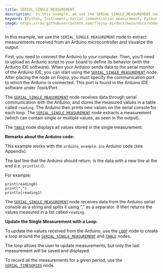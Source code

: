 ```yaml
---
title: SERIAL_SINGLE_MEASUREMENT
description:  In this example, we use the SERIAL_SINGLE_MEASUREMENT node to extract some measurements received from an Arduino microcontroller and visualize the output.
keyword: [Python, Instrument, Serial communication measurement, Python serial instrument integration, Data acquisition and analysis, Python"-"based serial measurement, Serial instrument integration techniques, Accurate measurement with Python, Enhance measurement with serial communication, Streamline data acquisition, Precise measurement using Python, Python control of serial single measurement]
image: https://raw.githubusercontent.com/flojoy-ai/docs/main/docs/nodes/INSTRUMENTS/SERIAL/SERIAL_SINGLE_MEASUREMENT/examples/EX1/output.jpeg
---
```


In this example, we use the `SERIAL_SINGLE_MEASUREMENT` node to extract measurements
received from an Arduino microcontroller and visualize the output.

First, you need to connect the Arduino to your computer. Then, you'll need to upload an Arduino script to your board to define its behavior (with the Arduino IDE software). When your Arduino sends data to the serial monitor of the Arduino IDE, you can start using the [`SERIAL_SINGLE_MEASUREMENT`](https://github.com/flojoy-io/nodes/blob/main/INSTRUMENTS/SERIAL/SERIAL_SINGLE_MEASUREMENT/SERIAL_SINGLE_MEASUREMENT.py) node. After placing the node on Flojoy, you must specify the communication port to which the Arduino is connected. This port is found in the Arduino IDE software under _Tools/Port_.

The [`SERIAL_SINGLE_MEASUREMENT`](https://github.com/flojoy-io/nodes/blob/main/INSTRUMENTS/SERIAL/SERIAL_SINGLE_MEASUREMENT/SERIAL_SINGLE_MEASUREMENT.py) node receives data through serial communication with the Arduino, and stores the measured values in a table called `reading`. The Arduino then prints new values on the serial console for each loop. The [`SERIAL_SINGLE_MEASUREMENT`](https://github.com/flojoy-io/nodes/blob/main/INSTRUMENTS/SERIAL/SERIAL_SINGLE_MEASUREMENT/SERIAL_SINGLE_MEASUREMENT.py) node extracts a measurement (which can contain single or multiple values, as seen in the output).

The [`TABLE`](https://github.com/flojoy-io/nodes/blob/main/VISUALIZERS/PLOTLY/TABLE/TABLE.py) node displays all values stored in the single measurement.

**Remarks about the Arduino code:**

This example works with the `arduino_example.ino` Arduino code (see Appendix). 

The last line that the Arduino should return, is the data with a new line at the end (i.e. `println()`).

For example:

    print(reading0)
    print(",")
    println(reading1)

The [`SERIAL_SINGLE_MEASUREMENT`](https://github.com/flojoy-io/nodes/blob/main/INSTRUMENTS/SERIAL/SERIAL_SINGLE_MEASUREMENT/SERIAL_SINGLE_MEASUREMENT.py) node receives data from the Arduino serial console as a string and splits it using "," as a separator. It then returns the values measured in a list called `reading`.

**Update the Single Measurement with a Loop:**

To update the values received from the Arduino, use the [`LOOP`](https://github.com/flojoy-io/nodes/blob/main/LOGIC_GATES/LOOPS/LOOP/LOOP.py) node to create a loop around the [`SERIAL_SINGLE_MEASUREMENT`](https://github.com/flojoy-io/nodes/blob/main/INSTRUMENTS/SERIAL/SERIAL_SINGLE_MEASUREMENT/SERIAL_SINGLE_MEASUREMENT.py) and [`TABLE`](https://github.com/flojoy-io/nodes/blob/main/VISUALIZERS/PLOTLY/TABLE/TABLE.py) nodes.

The loop allows the user to update measurements, but only the last measurement will be saved and displayed.

To record all the measurements for a given period, use the [`SERIAL_TIMESERIES`](https://github.com/flojoy-io/nodes/blob/main/INSTRUMENTS/SERIAL/SERIAL_TIMESERIES/SERIAL_TIMESERIES.py) node.
